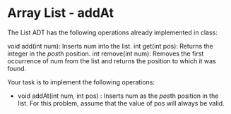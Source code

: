 # Array List - addAt

The List ADT has the following operations already implemented in class:

void add(int num): Inserts num into the list.
int get(int pos): Returns the integer in the *pos*th position.
int remove(int num): Removes the first occurrence of num from the list and returns the position to which it was found.
 
Your task is to implement the following operations:
- void addAt(int num, int pos)
    : Inserts num as the *pos*th position in the list. For this problem, assume that the value of pos will always be valid.
